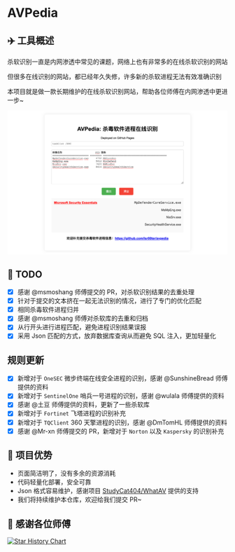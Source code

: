 # AVPedia

## ✈️ 工具概述

杀软识别一直是内网渗透中常见的课题，网络上也有非常多的在线杀软识别的网站

但很多在线识别的网站，都已经年久失修，许多新的杀软进程无法有效准确识别

本项目就是做一款长期维护的在线杀软识别网站，帮助各位师傅在内网渗透中更进一步~

![Antivirus-Scan-1](./img/Screenshot.png)

## 📝 TODO

* [x] 感谢 @msmoshang 师傅提交的 PR，对杀软识别结果的去重处理
* [x] 针对于提交的文本挤在一起无法识别的情况，进行了专门的优化匹配
* [x] 相同杀毒软件进程归并
* [x] 感谢 @msmoshang 师傅对杀软库的去重和归档
* [x] 从行开头进行进程匹配，避免进程识别结果误报
* [x] 采用 Json 匹配的方式，放弃数据库查询从而避免 SQL 注入，更加轻量化

## 规则更新

* [x] 新增对于 `OneSEC` 微步终端在线安全进程的识别，感谢 @SunshineBread 师傅提供的资料
* [x] 新增对于 `SentinelOne` 哨兵一号进程的识别，感谢 @wulala 师傅提供的资料
* [x] 感谢 @土豆 师傅提供的资料，更新了一些杀软库
* [x] 新增对于 `Fortinet` 飞塔进程的识别补充
* [x] 新增对于 `TQClient` 360 天擎进程的识别，感谢 @DmTomHL 师傅提供的资料
* [x] 感谢 @Mr-xn 师傅提交的 PR，新增对于 `Norton` 以及 `Kaspersky` 的识别补充

## 🚨 项目优势

* 页面简洁明了，没有多余的资源消耗
* 代码轻量化部署，安全可靠
* Json 格式容易维护，感谢项目 [StudyCat404/WhatAV](https://github.com/StudyCat404/WhatAV) 提供的支持
* 我们将持续维护本仓库，欢迎给我们提交 PR~

## 🙏 感谢各位师傅

[![Star History Chart](https://api.star-history.com/svg?repos=lsr00ter/avpedia&type=Date)](https://star-history.com/#lsr00ter/avpedia&Date)
